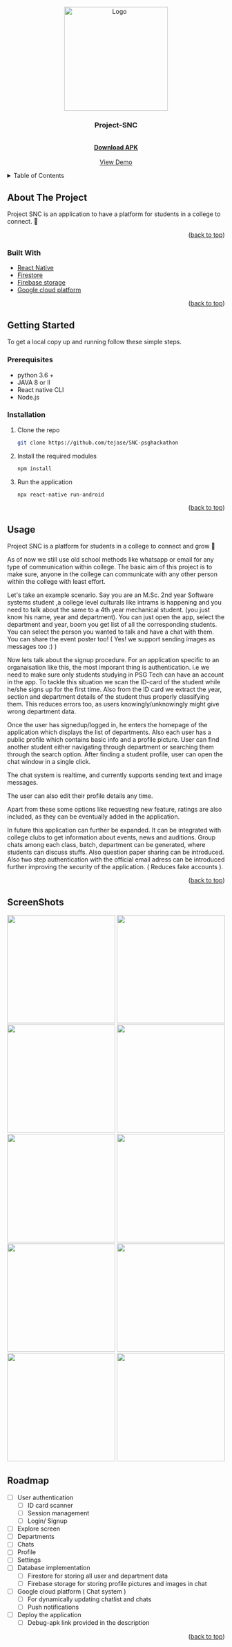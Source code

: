 <div id="top"></div>

<!-- PROJECT LOGO -->
<br />
<div align="center">
  <a href="https://github.com/tejase/SNC-psghackathon">
    <img src="src\components\assets\images\Capture.png" alt="Logo" height="240">
  </a>

<h3 align="center">Project-SNC</h3>

  <p align="center">
    <br />
    <a href="https://drive.google.com/file/d/1iY9qw5--nalj4BO2VlTL9DiP7zEjwarO/view?usp=sharing"><strong>Download APK</strong></a>
    <br />
    <br />
    <a href="https://drive.google.com/file/d/1iY9qw5--nalj4BO2VlTL9DiP7zEjwarO/view?usp=sharing">View Demo</a>
  </p>
</div>

<!-- TABLE OF CONTENTS -->
<details>
  <summary>Table of Contents</summary>
  <ol>
    <li>
      <a href="#about-the-project">About The Project</a>
      <ul>
        <li><a href="#built-with">Built With</a></li>
      </ul>
    </li>
    <li>
      <a href="#getting-started">Getting Started</a>
      <ul>
        <li><a href="#prerequisites">Prerequisites</a></li>
        <li><a href="#installation">Installation</a></li>
      </ul>
    </li>
    <li><a href="#usage">Usage</a></li>
    <li><a href="#roadmap">Roadmap</a></li>
  </ol>
</details>

<!-- ABOUT THE PROJECT -->

## About The Project

Project SNC is an application to have a platform for students in a college to connect. 🚀

<p align="right">(<a href="#top">back to top</a>)</p>

### Built With

- [React Native](https://reactnative.dev/)
- [Firestore](https://firebase.google.com/products/firestore)
- [Firebase storage](https://firebase.google.com/products/storage)
- [Google cloud platform](https://cloud.google.com/gcp/)

<p align="right">(<a href="#top">back to top</a>)</p>

<!-- GETTING STARTED -->

## Getting Started

To get a local copy up and running follow these simple steps.

### Prerequisites

- python 3.6 +
- JAVA 8 or ll
- React native CLI
- Node.js

### Installation

1. Clone the repo

   ```sh
   git clone https://github.com/tejase/SNC-psghackathon
   ```

2. Install the required modules
   ```sh
   npm install
   ```
3. Run the application
   ```sh
   npx react-native run-android
   ```

<p align="right">(<a href="#top">back to top</a>)</p>

<!-- USAGE EXAMPLES -->

## Usage

Project SNC is a platform for students in a college to connect and grow 🚀

As of now we still use old school methods like whatsapp or email for any type of communication within college. The basic aim of this project is to make sure, anyone in the college can communicate with any other person within the college with least effort.

Let's take an example scenario. Say you are an M.Sc. 2nd year Software systems student ,a college level culturals like intrams is happening and you need to talk about the same to a 4th year mechanical student. (you just know his name, year and department). You can just open the app, select the department and year, boom you get list of all the corresponding students. You can select the person you wanted to talk and have a chat with them. You can share the event poster too! ( Yes! we support sending images as messages too :) )

Now lets talk about the signup procedure. For an application specific to an organaisation like this, the most imporant thing is authentication. i.e we need to make sure only students studying in PSG Tech can have an account in the app. To tackle this situation we scan the ID-card of the student while he/she signs up for the first time. Also from the ID card we extract the year, section and department details of the student thus properly classifying them. This reduces errors too, as users knowingly/unknowingly might give wrong department data.

Once the user has signedup/logged in, he enters the homepage of the application which displays the list of departments. Also each user has a public profile which contains basic info and a profile picture. User can find another student either navigating through department or searching them through the search option. After finding a student profile, user can open the chat window in a single click.

The chat system is realtime, and currently supports sending text and image messages.

The user can also edit their profile details any time.

Apart from these some options like requesting new feature, ratings are also included, as they can be eventually added in the application.

In future this application can further be expanded. It can be integrated with college clubs to get information about events, news and auditions. Group chats among each class, batch, department can be generated, where students can discuss stuffs. Also question paper sharing can be introduced. Also two step authentication with the official email adress can be introduced further improving the security of the application. ( Reduces fake accounts ).

<p align="right">(<a href="#top">back to top</a>)</p>

<!-- Screen shots -->

## ScreenShots

<p float="left">
<img src="screenshots/1.jpeg" data-canonical-src="screenshots/1.png" width="250" />
<img src="screenshots/2.jpeg" data-canonical-src="screenshots/2.png" width="250" />
<img src="screenshots/3.jpeg" data-canonical-src="screenshots/3.png" width="250" />
<img src="screenshots/4.jpeg" data-canonical-src="screenshots/4.png" width="250" />
<img src="screenshots/5.jpeg" data-canonical-src="screenshots/5.png" width="250" />
<img src="screenshots/6.jpeg" data-canonical-src="screenshots/6.png" width="250" />
<img src="screenshots/7.jpeg" data-canonical-src="screenshots/7.png" width="250" />
<img src="screenshots/8.jpeg" data-canonical-src="screenshots/8.png" width="250" />
<img src="screenshots/9.jpeg" data-canonical-src="screenshots/9.png" width="250" />
<img src="screenshots/10.jpeg" data-canonical-src="screenshots/10.png" width="250" />
</p>

<!-- ROADMAP -->

## Roadmap

- [ ] User authentication
  - [ ] ID card scanner
  - [ ] Session management
  - [ ] Login/ Signup
- [ ] Explore screen
- [ ] Departments
- [ ] Chats
- [ ] Profile
- [ ] Settings
- [ ] Database implementation
  - [ ] Firestore for storing all user and department data
  - [ ] Firebase storage for storing profile pictures and images in chat
- [ ] Google cloud platform ( Chat system )
  - [ ] For dynamically updating chatlist and chats
  - [ ] Push notifications
- [ ] Deploy the application
  - [ ] Debug-apk link provided in the description

<p align="right">(<a href="#top">back to top</a>)</p>
